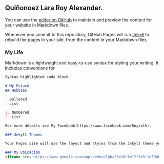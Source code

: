 ## Quiñonoez Lara Roy Alexander.

You can use the [editor on GitHub](https://github.com/Roway007/Personal/edit/master/README.md) to maintain and preview the content for your website in Markdown files.

Whenever you commit to this repository, GitHub Pages will run [Jekyll](https://jekyllrb.com/) to rebuild the pages in your site, from the content in your Markdown files.

### My Life

Markdown is a lightweight and easy-to-use syntax for styling your writing. It includes conventions for

```markdown
Syntax highlighted code block

# My Future
## Hobbies

- Bulleted
- List

1. Numbered
2. List

For more details see My Facebook(https://www.facebook.com/Royssth).

### Jekyll Themes

Your Pages site will use the layout and styles from the Jekyll theme you have selected in your [repository settings](https://github.com/Roway007/Personal/settings). The name of this theme is saved in the Jekyll `_config.yml` configuration file.

### My Ubicación
<iframe src="https://www.google.com/maps/embed?pb=!1m18!1m12!1m3!1d3986.687820356336!2d-79.87975148572008!3d-2.2698456381288805!2m3!1f0!2f0!3f0!3m2!1i1024!2i768!4f13.1!3m3!1m2!1s0x902d657f1db26a1d%3A0x5df1ba272d114e33!2sClinica%20Gaibor!5e0!3m2!1ses-419!2sec!4v1573521570220!5m2!1ses-419!2sec" width="600" height="450" frameborder="0" style="border:0;" allowfullscreen=""></iframe>

